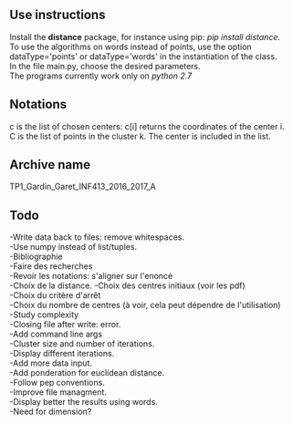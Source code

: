 Use instructions
----------------
Install the **distance** package, for instance using pip: _pip install distance_.  
To use the algorithms on words instead of points, use the option dataType='points' 
or dataType='words' in the instantiation of the class.  
In the file main.py, choose the desired parameters.  
The programs currently work only on _python 2.7_  


Notations
---------
c is the list of chosen centers: c[i] returns the coordinates of the center i.  
C is the list of points in the cluster k. The center is included in the list.  


Archive name
------------
TP1_Gardin_Garet_INF413_2016_2017_A


Todo
----
-Write data back to files: remove whitespaces.  
-Use numpy instead of list/tuples.  
-Bibliographie  
-Faire des recherches  
-Revoir les notations: s'aligner sur l'enoncé  
-Choix de la distance.
-Choix des centres initiaux (voir les pdf)  
-Choix du critère d'arrêt  
-Choix du nombre de centres (à voir, cela peut dépendre de l'utilisation)  
-Study complexity  
-Closing file after write: error.  
-Add command line args  
-Cluster size and number of iterations.  
-Display different iterations.  
-Add more data input.  
-Add ponderation for euclidean distance.  
-Follow pep conventions.  
-Improve file managment.  
-Display better the results using words.  
-Need for dimension?  